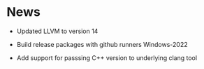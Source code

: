 # News #

* Updated LLVM to version 14

* Build release packages with github runners Windows-2022

* Add support for passsing C++ version to underlying clang tool